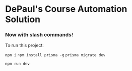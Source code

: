 # DePaul's Course Automation Solution

### Now with slash commands!

To run this project:

`npm i`
`npm install prisma -g`
`prisma migrate dev`

`npm run dev`

